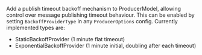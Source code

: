 Add a publish timeout backoff mechanism to ProducerModel, allowing control over message publishing timeout behaviour. This can be enabled by setting `BackoffProviderType` in any `ProducerOptions` config. Currently implemented types are:

- StaticBackoffProvider (1 minute flat timeout)
- ExponentialBackoffProvider (1 minute initial, doubling after each timeout)
